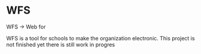 # WFS

WFS -> Web for

WFS is a tool for schools to make the organization electronic.
This project is not finished yet there is still work in progres